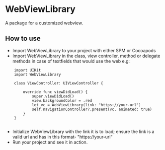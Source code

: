 # WebViewLibrary

A package for a customized webview.

## How to use
- Import WebViewLibrary to your project with either SPM or Cocoapods
- Import WebViewLibrary in the class, view controller, method or delegate methods in case of textfields that would use the web e.g:

```
    import UIKit
    import WebViewLibrary

    class ViewController: UIViewController {

        override func viewDidLoad() {
            super.viewDidLoad()
            view.backgroundColor = .red
            let vc = WebViewLibrary(link: "https://your-url")
            self.navigationController?.present(vc, animated: true)
        }
    }
    
```
    
- Initialize WebViewLibrary with the link it is to load; ensure the link is a valid url and has in this format- "https://your-url"
- Run your project and see it in action.


